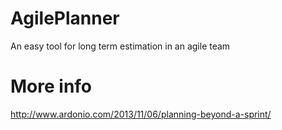 AgilePlanner
============

An easy tool for long term estimation in an agile team

More info
=========

http://www.ardonio.com/2013/11/06/planning-beyond-a-sprint/
